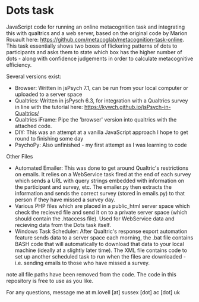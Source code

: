 # Dots task
JavaScript code for running an online metacognition task and integrating this with qualtrics and a web server, based on the original code by Marion Rouault here: https://github.com/metacoglab/metacognition-task-online. This task essentially shows two boxes of flickering patterns of dots to participants and asks them to state which box has the higher number of dots - along with confidence judgements in order to calculate metacognitive efficiency.

Several versions exist:
- Browser: Written in jsPsych 7.1, can be run from your local computer or uploaded to a server space
- Qualtrics: Written in jsPysch 6.3, for integration with a Qualtrics survey in line with the tutorial here: https://kywch.github.io/jsPsych-in-Qualtrics/
- Qualtrics iFrame: Pipe the 'browser' version into qualtrics with the attached code.
- DIY: This was an attempt at a vanilla JavaScript approach I hope to get round to finishing some day
- PsychoPy: Also unfinished - my first attempt as I was learning to code

Other Files
- Automated Emailer: This was done to get around Qualtric's restrictions on emails. It relies on a WebService task fired at the end of each survey which sends a URL with query strings embedded with information on the participant and survey, etc. The emailer.py then extracts the information and sends the correct survey (stored in emails.py) to that person if they have missed a survey day.
- Various PHP files which are placed in a public_html server space which check the recieved file and send it on to a private server space (which should contain the .htaccess file). Used for WebService data and recieving data from the Dots task itself.
- Windows Task Scheduler: After Qualtric's response export automation feature sends data to a server space each morning, the .bat file contains BASH code that will automatically to download that data to your local machine (ideally at a slightly later time). The XML file contains code to set up another scheduled task to run when the files are downloaded - i.e. sending emails to those who have missed a survey.

note all file paths have been removed from the code.
The code in this repository is free to use as you like.

For any questions, message me at m.lovell [at] sussex [dot] ac [dot] uk

